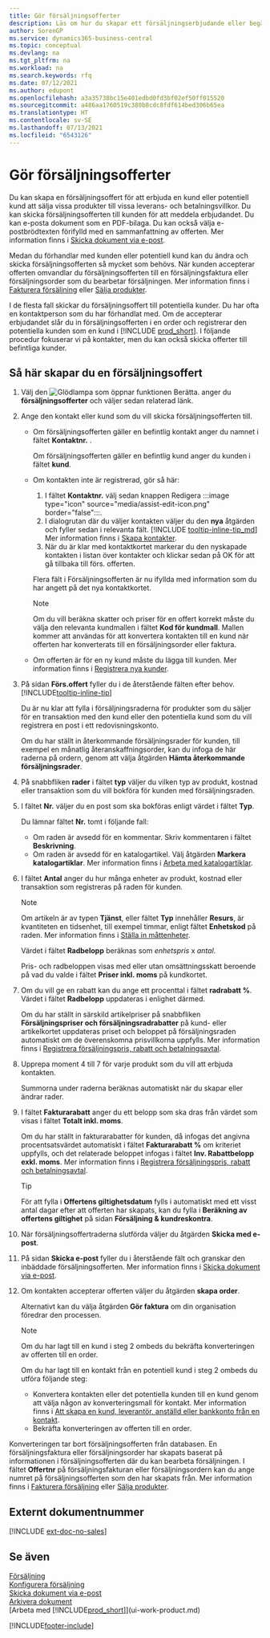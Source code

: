 ```yaml
---
title: Gör försäljningsofferter
description: Läs om hur du skapar ett försäljningserbjudande eller begäran om förslag (Offertförfrågan) för att registrera ditt erbjudande till kunden eller potentiell kund att sälja produkter under vissa villkor.
author: SorenGP
ms.service: dynamics365-business-central
ms.topic: conceptual
ms.devlang: na
ms.tgt_pltfrm: na
ms.workload: na
ms.search.keywords: rfq
ms.date: 07/12/2021
ms.author: edupont
ms.openlocfilehash: a3a35738bc15e401edbd0fd3bf02ef50ff015520
ms.sourcegitcommit: a486aa1760519c380b8cdc8fdf614bed306b65ea
ms.translationtype: HT
ms.contentlocale: sv-SE
ms.lasthandoff: 07/13/2021
ms.locfileid: "6543126"
---
```

# <a name="make-sales-quotes"></a>Gör försäljningsofferter

Du kan skapa en försäljningsoffert för att erbjuda en kund eller potentiell kund att sälja vissa produkter till vissa leverans- och betalningsvillkor. Du kan skicka försäljningsofferten till kunden för att meddela erbjudandet. Du kan e-posta dokument som en PDF-bilaga. Du kan också välja e-postbrödtexten förifylld med en sammanfattning av offerten. Mer information finns i [Skicka dokument via e-post](ui-how-send-documents-email.md).

Medan du förhandlar med kunden eller potentiell kund kan du ändra och skicka försäljningsofferten så mycket som behövs. När kunden accepterar offerten omvandlar du försäljningsofferten till en försäljningsfaktura eller försäljningsorder som du bearbetar försäljningen. Mer information finns i [Fakturera försäljning](sales-how-invoice-sales.md) eller [Sälja produkter](sales-how-sell-products.md).

I de flesta fall skickar du försäljningsoffert till potentiella kunder. Du har ofta en kontaktperson som du har förhandlat med. Om de accepterar erbjudandet slår du in försäljningsofferten i en order och registrerar den potentiella kunden som en kund i [!INCLUDE [prod_short](includes/prod_short.md)]. I följande procedur fokuserar vi på kontakter, men du kan också skicka offerter till befintliga kunder.  

## <a name="to-create-a-sales-quote"></a>Så här skapar du en försäljningsoffert

1. Välj den ![Glödlampa som öppnar funktionen Berätta.](media/ui-search/search_small.png "Berätta för mig vad du vill göra") anger du **försäljningsofferter** och väljer sedan relaterad länk.
2. Ange den kontakt eller kund som du vill skicka försäljningsofferten till.

    - Om försäljningsofferten gäller en befintlig kontakt anger du namnet i fältet **Kontaktnr.** .  

        Om försäljningsofferten gäller en befintlig kund anger du kunden i fältet **kund**.
    - Om kontakten inte är registrerad, gör så här:

        1. I fältet **Kontaktnr.** välj sedan knappen Redigera :::image type="icon" source="media/assist-edit-icon.png" border="false":::.
        2. I dialogrutan där du väljer kontakten väljer du den **nya** åtgärden och fyller sedan i relevanta fält. [!INCLUDE [tooltip-inline-tip_md](includes/tooltip-inline-tip_md.md)] Mer information finns i [Skapa kontakter](marketing-create-contact-companies.md).  
        3. När du är klar med kontaktkortet markerar du den nyskapade kontakten i listan över kontakter och klickar sedan på OK för att gå tillbaka till förs. offerten.

        Flera fält i Försäljningsofferten är nu ifyllda med information som du har angett på det nya kontaktkortet.

        > [!NOTE]
        > Om du vill beräkna skatter och priser för en offert korrekt måste du välja den relevanta kundmallen i fältet **Kod för kundmall**. Mallen kommer att användas för att konvertera kontakten till en kund när offerten har konverterats till en försäljningsorder eller faktura.
    -  Om offerten är för en ny kund måste du lägga till kunden. Mer information finns i [Registrera nya kunder](sales-how-register-new-customers.md).  

3. På sidan **Förs.offert** fyller du i de återstående fälten efter behov. [!INCLUDE[tooltip-inline-tip](includes/tooltip-inline-tip_md.md)]  

    Du är nu klar att fylla i försäljningsraderna för produkter som du säljer för en transaktion med den kund eller den potentiella kund som du vill registrera en post i ett redovisningskonto.  

    Om du har ställt in återkommande försäljningsrader för kunden, till exempel en månatlig återanskaffningsorder, kan du infoga de här raderna på ordern, genom att välja åtgärden **Hämta återkommande försäljningsrader**.  

4. På snabbfliken **rader** i fältet **typ** väljer du vilken typ av produkt, kostnad eller transaktion som du vill bokföra för kunden med försäljningsraden.
5. I fältet **Nr.** väljer du en post som ska bokföras enligt värdet i fältet **Typ**.

    Du lämnar fältet **Nr.** tomt i följande fall:
    - Om raden är avsedd för en kommentar. Skriv kommentaren i fältet **Beskrivning**.
    - Om raden är avsedd för en katalogartikel. Välj åtgärden **Markera katalogartiklar**. Mer information finns i [Arbeta med katalogartiklar](inventory-how-work-nonstock-items.md).

6. I fältet **Antal** anger du hur många enheter av produkt, kostnad eller transaktion som registreras på raden för kunden.

    > [!NOTE]  
    >  Om artikeln är av typen **Tjänst**, eller fältet **Typ** innehåller **Resurs**, är kvantiteten en tidsenhet, till exempel timmar, enligt fältet **Enhetskod** på raden. Mer information finns i [Ställa in måttenheter](inventory-how-setup-units-of-measure.md).

    Värdet i fältet **Radbelopp** beräknas som *enhetspris* x *antal*.  

    Pris- och radbeloppen visas med eller utan omsättningsskatt beroende på vad du valde i fältet **Priser inkl. moms** på kundkortet.  
7. Om du vill ge en rabatt kan du ange ett procenttal i fältet **radrabatt %**. Värdet i fältet **Radbelopp** uppdateras i enlighet därmed.  

    Om du har ställt in särskild artikelpriser på snabbfliken **Försäljningspriser och försäljningsradrabatter** på kund- eller artikelkortet uppdateras priset och beloppet på försäljningsraden automatiskt om de överenskomna prisvillkorna uppfylls. Mer information finns i [Registrera försäljningspris, rabatt och betalningsavtal](sales-how-record-sales-price-discount-payment-agreements.md).  
8. Upprepa moment 4 till 7 för varje produkt som du vill att erbjuda kontakten.

    Summorna under raderna beräknas automatiskt när du skapar eller ändrar rader.  
9. I fältet **Fakturarabatt** anger du ett belopp som ska dras från värdet som visas i fältet **Totalt inkl. moms**.

    Om du har ställt in fakturarabatter för kunden, då infogas det angivna procentsatsvärdet automatiskt i fältet **Fakturarabatt %** om kriteriet uppfylls, och det relaterade beloppet infogas i fältet **Inv. Rabattbelopp exkl. moms**. Mer information finns i [Registrera försäljningspris, rabatt och betalningsavtal](sales-how-record-sales-price-discount-payment-agreements.md).

    > [!TIP]
    > För att fylla i **Offertens giltighetsdatum** fylls i automatiskt med ett visst antal dagar efter att offerten har skapats, kan du fylla i **Beräkning av offertens giltighet** på sidan **Försäljning & kundreskontra**.

10. När försäljningsoffertraderna slutförda väljer du åtgärden **Skicka med e-post**.
11. På sidan **Skicka e-post** fyller du i återstående fält och granskar den inbäddade försäljningsofferten. Mer information finns i [Skicka dokument via e-post](ui-how-send-documents-email.md).
12. Om kontakten accepterar offerten väljer du åtgärden **skapa order**.  

    Alternativt kan du välja åtgärden **Gör faktura** om din organisation föredrar den processen.  
    > [!NOTE]
    > Om du har lagt till en kund i steg 2 ombeds du bekräfta konverteringen av offerten till en order.  
    >
    > Om du har lagt till en kontakt från en potentiell kund i steg 2 ombeds du utföra följande steg:
    >
    >  - Konvertera kontakten eller det potentiella kunden till en kund genom att välja någon av konverteringsmall för kontakt. Mer information finns i [Att skapa en kund, leverantör, anställd eller bankkonto från en kontakt](marketing-create-contact-companies.md#to-create-a-customer-vendor-employee-or-bank-account-from-a-contact).  
    > - Bekräfta konverteringen av offerten till en order.

Konverteringen tar bort försäljningsofferten från databasen. En försäljningsfaktura eller försäljningsorder har skapats baserat på informationen i försäljningsofferten där du kan bearbeta försäljningen. I fältet **Offertnr** på försäljningsfakturan eller försäljningsordern kan du ange numret på försäljningsofferten som den har skapats från. Mer information finns i [Fakturera försäljning](sales-how-invoice-sales.md) eller [Sälja produkter](sales-how-sell-products.md).  

## <a name="external-document-number"></a>Externt dokumentnummer

[!INCLUDE [ext-doc-no-sales](includes/ext-doc-no-sales.md)]

## <a name="see-also"></a>Se även

[Försäljning](sales-manage-sales.md)  
[Konfigurera försäljning](sales-setup-sales.md)  
[Skicka dokument via e-post](ui-how-send-documents-email.md)  
[Arkivera dokument](across-how-to-archive-documents.md)  
[Arbeta med [!INCLUDE[prod_short](includes/prod_short.md)]](ui-work-product.md)  

[!INCLUDE[footer-include](includes/footer-banner.md)]